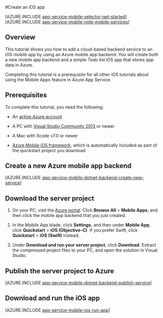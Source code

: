 <properties
	pageTitle="Create an iOS app on Azure App Service Mobile Apps | Microsoft Azure"
	description="Follow this tutorial to get started with using Azure mobile app backends for iOS development in Objective-C or Swift"
	services="app-service\mobile"
	documentationCenter="ios"
	authors="krisragh"
	manager="dwrede"
	editor=""/>

<tags
	ms.service="app-service-mobile"
	ms.workload="na"
	ms.tgt_pltfrm="mobile-ios"
	ms.devlang="objective-c"
	ms.topic="hero-article"
	ms.date="10/28/2015"
	ms.author="krisragh"/>

#Create an iOS app

[AZURE.INCLUDE [app-service-mobile-selector-get-started](../../includes/app-service-mobile-selector-get-started.md)]
&nbsp;  
[AZURE.INCLUDE [app-service-mobile-note-mobile-services](../../includes/app-service-mobile-note-mobile-services.md)]

## Overview

This tutorial shows you how to add a cloud-based backend service to an iOS mobile app by using an Azure mobile app backend.  You will create both a new mobile app backend and a simple _Todo list_ iOS app that stores app data in Azure.

Completing this tutorial is a prerequisite for all other iOS tutorials about using the Mobile Apps feature in Azure App Service.

## Prerequisites

To complete this tutorial, you need the following:

* An [active Azure account](http://azure.microsoft.com/pricing/free-trial/)

* A PC with [Visual Studio Community 2013] or newer

* A Mac with Xcode v7.0 or newer

* [Azure Mobile iOS framework](https://go.microsoft.com/fwLink/?LinkID=529823), which is automatically included as part of the quickstart project you download

## Create a new Azure mobile app backend

[AZURE.INCLUDE [app-service-mobile-dotnet-backend-create-new-service](../../includes/app-service-mobile-dotnet-backend-create-new-service.md)]

## Download the server project

1. On your PC, visit the [Azure portal]. Click **Browse All** > **Mobile Apps**, and then click the mobile app backend that you just created.

2. In the Mobile App blade, click **Settings**, and then under **Mobile App**, click **Quickstart** > **iOS (Objective-C)**. If you prefer Swift, click **Quickstart** > **iOS (Swift)** instead.

3. Under **Download and run your server project**, click **Download**. Extract the compressed project files to your PC, and open the solution in Visual Studio.

## Publish the server project to Azure

[AZURE.INCLUDE [app-service-mobile-dotnet-backend-publish-service](../../includes/app-service-mobile-dotnet-backend-publish-service.md)]

## Download and run the iOS app

[AZURE.INCLUDE [app-service-mobile-ios-run-app](../../includes/app-service-mobile-ios-run-app.md)]


<!-- Images. -->

<!-- URLs -->
[Azure portal]: https://portal.azure.com/
[Xcode]: https://go.microsoft.com/fwLink/p/?LinkID=266532
[Visual Studio Community 2013]: https://go.microsoft.com/fwLink/p/?LinkID=534203
